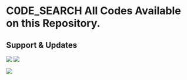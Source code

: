 # C0DE_SEARCH All Codes Available on this Repository.

## Support & Updates 
<a href="https://t.me/C0DE_SEARCH"><img src="https://img.shields.io/badge/Join-Group%20Support-blue.svg?style=for-the-badge&logo=Telegram"></a> <a href="https://t.me/AsuraaSupports"><img src="https://img.shields.io/badge/Join-Updates%20Channel-blue.svg?style=for-the-badge&logo=Telegram"></a>

<img src="https://user-images.githubusercontent.com/73097560/115834477-dbab4500-a447-11eb-908a-139a6edaec5c.gif">